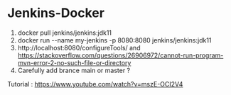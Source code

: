# Jenkins-Docker
1. docker pull jenkins/jenkins:jdk11
2. docker run --name my-jenkins -p 8080:8080 jenkins/jenkins:jdk11
3. http://localhost:8080/configureTools/ and https://stackoverflow.com/questions/26906972/cannot-run-program-mvn-error-2-no-such-file-or-directory
4. Carefully add brance main or master ?










Tutorial : https://www.youtube.com/watch?v=mszE-OCI2V4







